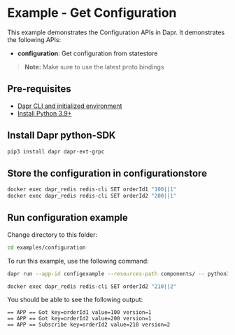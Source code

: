 # Example - Get Configuration

This example demonstrates the Configuration APIs in Dapr.
It demonstrates the following APIs:
- **configuration**: Get configuration from statestore

> **Note:** Make sure to use the latest proto bindings

## Pre-requisites

- [Dapr CLI and initialized environment](https://docs.dapr.io/getting-started)
- [Install Python 3.9+](https://www.python.org/downloads/)

## Install Dapr python-SDK

<!-- Our CI/CD pipeline automatically installs the correct version, so we can skip this step in the automation -->
```bash
pip3 install dapr dapr-ext-grpc
```

## Store the configuration in configurationstore 
<!-- STEP
name: Set configuration value
expected_stdout_lines:
  - "OK"
timeout_seconds: 5
sleep: 3
-->

```bash
docker exec dapr_redis redis-cli SET orderId1 "100||1"
docker exec dapr_redis redis-cli SET orderId2 "200||1"
```

<!-- END_STEP -->

## Run configuration example

Change directory to this folder:
```bash
cd examples/configuration 
```

To run this example, use the following command:

<!-- STEP
name: Run get configuration example
match_order: none
expected_stdout_lines:
  - "== APP == Got key=orderId1 value=100 version=1 metadata={}"
  - "== APP == Got key=orderId2 value=200 version=1 metadata={}"
  - "== APP == Subscribe key=orderId2 value=210 version=2 metadata={}"
  - "== APP == Unsubscribed successfully? True"
background: true
timeout_seconds: 30
sleep: 3
-->

```bash
dapr run --app-id configexample --resources-path components/ -- python3 configuration.py
```
<!-- END_STEP -->

<!-- STEP
name: Set configuration value
expected_stdout_lines:
  - "OK"
timeout_seconds: 5
-->

```bash
docker exec dapr_redis redis-cli SET orderId2 "210||2"
```
<!-- END_STEP -->

You should be able to see the following output:
```
== APP == Got key=orderId1 value=100 version=1
== APP == Got key=orderId2 value=200 version=1
== APP == Subscribe key=orderId2 value=210 version=2
```
